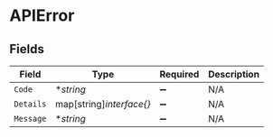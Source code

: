 # APIError


## Fields

| Field                    | Type                     | Required                 | Description              |
| ------------------------ | ------------------------ | ------------------------ | ------------------------ |
| `Code`                   | **string*                | :heavy_minus_sign:       | N/A                      |
| `Details`                | map[string]*interface{}* | :heavy_minus_sign:       | N/A                      |
| `Message`                | **string*                | :heavy_minus_sign:       | N/A                      |